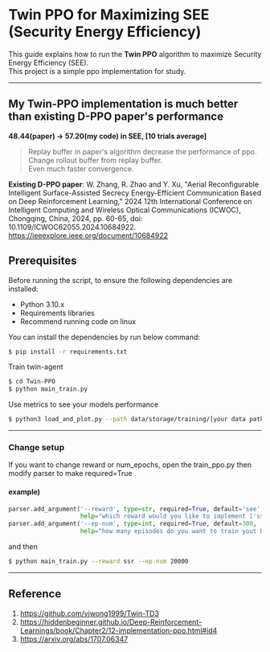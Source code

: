 # Twin PPO for Maximizing SEE (Security Energy Efficiency)

This guide explains how to run the **Twin PPO** algorithm to maximize Security Energy Efficiency (SEE).                      
This project is a simple ppo implementation for study.

----

****My Twin-PPO implementation is much better than existing D-PPO paper's performance****       
----
**48.44(paper) -> 57.20(my code) in SEE, [10 trials average]**                                     
>Replay buffer in paper's algorithm decrease the performance of ppo.                       
>Change rollout buffer from replay buffer.                
>Even much faster convergence.

**Existing D-PPO paper**: W. Zhang, R. Zhao and Y. Xu, "Aerial Reconfigurable Intelligent Surface-Assisted Secrecy Energy-Efficient Communication Based on Deep Reinforcement Learning," 2024 12th International Conference on Intelligent Computing and Wireless Optical Communications (ICWOC), Chongqing, China, 2024, pp. 60-65, doi: 10.1109/ICWOC62055.2024.10684922.                         
https://ieeexplore.ieee.org/document/10684922


## Prerequisites
Before running the script, to ensure the following dependencies are installed:
- Python 3.10.x
- Requirements libraries
- Recommend running code on linux

You can install the dependencies by run below command:

```bash
$ pip install -r requirements.txt
```
Train twin-agent
```bash
$ cd Twin-PPO
$ python main_train.py
```
Use metrics to see your models performance
```bash
$ python3 load_and_plot.py --path data/storage/training/[your data path] --ep-num [your episode]
```
---
### Change setup
If you want to change reward or num_epochs, open the train_ppo.py then modify parser to make required=True
#### example)
```python
parser.add_argument('--reward', type=str, required=True, default='see',
                    help="which reward would you like to implement ['ssr', 'see']")
parser.add_argument('--ep-num', type=int, required=True, default=300,
                    help="how many episodes do you want to train yout DRL")
```
and then 
```bash
$ python main_train.py --reward ssr --ep-num 20000
```
---
## Reference
1. https://github.com/yjwong1999/Twin-TD3
2. https://hiddenbeginner.github.io/Deep-Reinforcement-Learnings/book/Chapter2/12-implementation-ppo.html#id4
3. https://arxiv.org/abs/1707.06347
